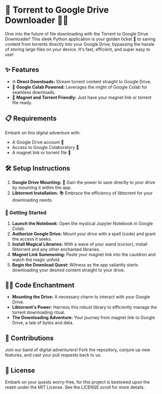 
# 🎦 Torrent to Google Drive Downloader 🚀🌐

Dive into the future of file downloading with the Torrent to Google Drive Downloader! This sleek Python application is your golden ticket 🎫 to saving content from torrents directly into your Google Drive, bypassing the hassle of storing large files on your device. It's fast, efficient, and super easy to use!

## ✨ Features

- 🌐 **Direct Downloads:** Stream torrent content straight to Google Drive.
- 🌟 **Google Colab Powered:** Leverages the might of Google Colab for seamless downloads.
- 🔗 **Magnet and Torrent Friendly:** Just have your magnet link or torrent file ready.

## 📋 Requirements

Embark on this digital adventure with:

- A Google Drive account 📁
- Access to Google Colaboratory 🧪
- A magnet link or torrent file 🧲


## 🛠 Setup Instructions

1. **Google Drive Mounting:** 🗻 Gain the power to save directly to your drive by mounting it within the app.
2. **Libtorrent Installation:** 📚 Embrace the efficiency of libtorrent for your downloading needs.

### 🚀 Getting Started

1. **Launch the Notebook:** Open the mystical Jupyter Notebook in Google Colab.
2. **Authorize Google Drive:** Mount your drive with a spell (code) and grant the access it seeks.
3. **Install Magical Libraries:** With a wave of your wand (cursor), install libtorrent and any other enchanted libraries.
4. **Magnet Link Summoning:** Paste your magnet link into the cauldron and watch the magic unfold.
5. **Begin the Download Quest:** Witness as the app valiantly starts downloading your desired content straight to your drive.

## 🧙‍♂️ Code Enchantment

- **Mounting the Drive:** A necessary charm to interact with your Google Drive.
- **Libtorrent's Power:** Harness this robust library to efficiently manage the torrent downloading ritual.
- **The Downloading Adventure:** Your journey from magnet link to Google Drive, a tale of bytes and data.

## 🤝 Contributions

Join our band of digital adventurers! Fork the repository, conjure up new features, and cast your pull requests back to us.

## 📜 License

Embark on your quests worry-free, for this project is bestowed upon the realm under the MIT License. See the LICENSE scroll for more details.
